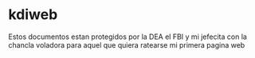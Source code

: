 # kdiweb
Estos documentos estan protegidos por la DEA el FBI y mi jefecita con la chancla voladora para aquel que quiera ratearse mi primera pagina web
